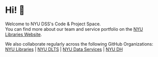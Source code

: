 # Hi! 👋

Welcome to NYU DSS's Code & Project Space.  
You can find more about our team and service portfolio on the [NYU Libraries Website](https://library.nyu.edu/departments/digital-scholarship-services/).  

We also collaborate regularly across the following GitHub Organizations:  
[NYU Libraries](https://github.com/NYULibraries) | [NYU DLTS](https://github.com/nyudlts) | [NYU Data Services](https://github.com/NYU-DataServices) | [NYU DH](https://github.com/nyu-dh)
